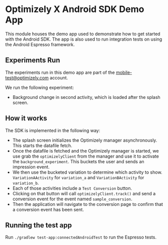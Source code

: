 # Optimizely X Android SDK Demo App

This module houses the demo app used to demonstrate how to get started with the Android SDK. The app
is also used to run integration tests on using the Android Espresso framework.

## Experiments Run

The experiments run in this demo app are part of the mobile-test@optimizely.com account.

We run the following experiment:
  - Background change in second activity, which is loaded after the splash screen.

## How it works

The SDK is implemented in the following way:
  - The splash screen initializes the Optimizely manager asynchronously. This starts the datafile
  fetch.
  - Once the datafile is fetched and the Optimizely manager is started, we use grab the `optimizelyClient`
  from the manager and use it to activate the `background_experiment`. This buckets the user and sends
  an impression event.
  - We then use the bucketed variation to determine which activity to show. `VariationAActivity` for
  `variation_a` and `VariationBActivity` for `variation_b`.
  - Each of those activities include a `Test Conversion` button.
  - Clicking on that button will call `optimizelyClient.track()` and send a conversion event for the
  event named `sample_conversion`.
  - Then the application will navigate to the conversion page to confirm that a conversion event has
  been sent.

## Running the test app

Run `./gradlew test-app:connectedAndroidTest` to run the Espresso tests.


